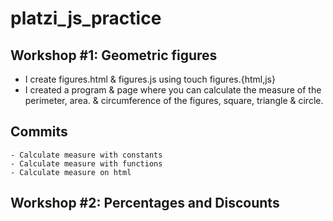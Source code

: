 # platzi_js_practice

## Workshop #1: Geometric figures 

- I create figures.html & figures.js using touch figures.{html,js} 
- I created a program & page where you can calculate the measure of the perimeter, area. & circumference of the figures, square, triangle & circle.
## 	Commits
	- Calculate measure with constants
	- Calculate measure with functions
	- Calculate measure on html

## Workshop #2: Percentages and Discounts